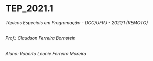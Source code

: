 # TEP_2021.1
###### Tópicos Especiais em Programação - DCC/UFRJ - 2021/1 (REMOTO)
###### Prof.: Claudson Ferreira Bornstein
###### Aluno: Roberto Leonie Ferreira Moreira
